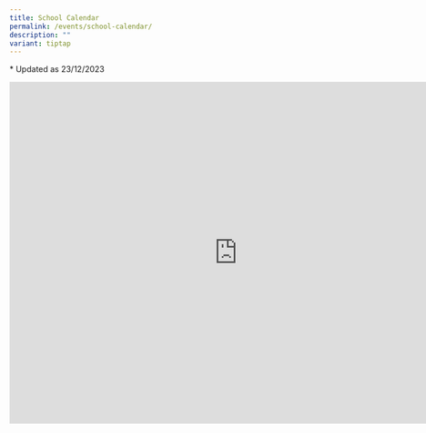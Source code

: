 ```yaml
---
title: School Calendar
permalink: /events/school-calendar/
description: ""
variant: tiptap
---
```

<p>* Updated as 23/12/2023</p><div class="iframe-wrapper"><iframe style="border: 0" height="600" width="800" allowfullscreen="true" frameborder="0" src="https://calendar.google.com/calendar/embed?src=smsscalendar%40gmail.com&amp;ctz=Asia%2FSingapore"></iframe></div><p></p>